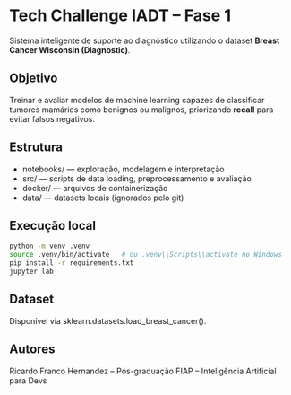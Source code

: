 # Tech Challenge IADT – Fase 1

Sistema inteligente de suporte ao diagnóstico utilizando o dataset **Breast Cancer Wisconsin (Diagnostic)**.

## Objetivo

Treinar e avaliar modelos de machine learning capazes de classificar tumores mamários como benignos ou malignos, priorizando **recall** para evitar falsos negativos.

## Estrutura

- notebooks/ — exploração, modelagem e interpretação
- src/ — scripts de data loading, preprocessamento e avaliação
- docker/ — arquivos de containerização
- data/ — datasets locais (ignorados pelo git)

## Execução local

```bash
python -m venv .venv
source .venv/bin/activate   # ou .venv\\Scripts\\activate no Windows
pip install -r requirements.txt
jupyter lab
```

## Dataset

Disponível via sklearn.datasets.load_breast_cancer().

## Autores

Ricardo Franco Hernandez – Pós-graduação FIAP – Inteligência Artificial para Devs
